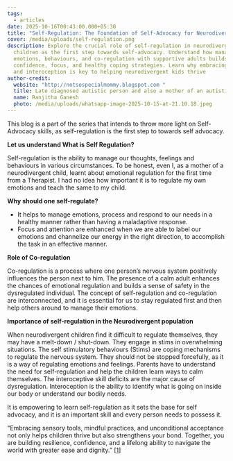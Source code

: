 ```yaml
---
tags:
  - articles
date: 2025-10-16T00:43:00.000+05:30
title: "Self-Regulation: The Foundation of Self-Advocacy for Neurodivergent Children"
cover: /media/uploads/self-regulation.png
description: Explore the crucial role of self-regulation in neurodivergent
  children as the first step towards self-advocacy. Understand how managing
  emotions, behaviours, and co-regulation with supportive adults builds
  confidence, focus, and healthy coping strategies. Learn why embracing stimming
  and interoception is key to helping neurodivergent kids thrive
author-credit:
  website: "http://notsospecialmommy.blogspot.com "
  title: Late diagnosed autistic person and also a mother of an autistic teenager
  name: Ranjitha Ganesh
  photo: /media/uploads/whatsapp-image-2025-10-15-at-21.10.18.jpeg
---
```

This blog is a part of the series that intends to throw more light on Self-Advocacy skills, as self-regulation is the first step to towards self advocacy.

**Let us understand What is Self Regulation?**

Self-regulation is the ability to manage our thoughts, feelings and behaviours in various  circumstances. To be honest, even I, as a mother of a neurodivergent child,  learnt about emotional regulation for the first time from a Therapist. I had no idea how important it is to regulate my own emotions and teach the same to my child.

**Why should one self-regulate?** 

* It helps to manage emotions, process and respond to our needs in a healthy manner rather than having a maladaptive response.
* Focus and attention are enhanced when we are able to label our emotions and channelize our energy in the right direction, to accomplish the task in an effective manner.

**Role of Co-regulation**        

Co-regulation is a process where one person’s nervous system positively influences the person next to him. The presence of a calm adult enhances the chances of emotional regulation and builds a sense of safety in the dysregulated individual. The concept of self-regulation and co-regulation are interconnected, and it is essential for us to stay regulated first and then help others around to manage their emotions.

**Importance of self-regulation in the Neurodivergent population** 

When neurodivergent children find it difficult to regulate themselves, they may have a melt-down / shut-down. They engage in stims in overwhelming situations. The self stimulatory behaviours (Stims) are coping mechanisms to regulate the nervous system. They should not be stopped forcefully, as it is a way of regulating emotions and feelings.  Parents  have to understand the need for self-regulation and  help the children learn ways to calm themselves. The interoceptive skill deficits are the major cause of dysregulation. Interoception is the ability to identify what is going on inside our body or understand our bodily needs. 

It is empowering to learn  self-regulation as it sets the base for self advocacy, and it is an important skill and every person needs to possess it.

“Embracing sensory tools, mindful practices, and unconditional acceptance not only helps children thrive but also strengthens your bond. Together, you are building resilience, confidence, and a lifelong ability to navigate the world with greater ease and dignity.” [[1](https://incredibleyears.com/co-regulation-and-emotion-coaching/)]
